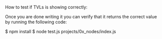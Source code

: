 How to test if TVLs is showing correctly:

Once you are done writing it you can verify that it returns the correct value by running the following code:

$ npm install
$ node test.js projects/0x_nodes/index.js
